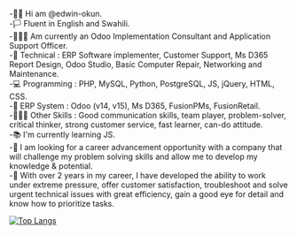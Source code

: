 -👋🏽 Hi am @edwin-okun.<br/>
-🏳 Fluent in English and Swahili.<br/>
-👷🏽‍♂️ Am currently an Odoo Implementation Consultant and Application Support Officer.<br/>
-🧰 Technical : ERP Software implementer, Customer Support, Ms D365 Report Design, Odoo Studio, Basic Computer Repair, Networking and Maintenance.<br/>
-💻 Programming : PHP, MySQL, Python, PostgreSQL, JS, jQuery, HTML, CSS.<br/>
-💽 ERP System : Odoo (v14, v15), Ms D365, FusionPMs, FusionRetail.<br/>
-🤹🏽‍♂️ Other Skills : Good communication skills, team player, problem-solver, critical thinker, strong customer service, fast learner, can-do attitude.<br/>
-📚 I'm currently learning JS.<br/>
-🥅 I am looking for a career advancement opportunity with a company that will challenge my problem solving skills and allow me to develop my knowledge & potential. <br/>
-📝 With over 2 years in my career, I have developed the ability to work under extreme pressure, offer customer satisfaction, troubleshoot and solve urgent technical issues with great efficiency, gain a good eye for detail and know how to prioritize tasks.<br/>

<!-- [![Edwin's GitHub stats](https://github-readme-stats.vercel.app/api?username=edwin-okun&show_icons=true&theme=radical)](https://github.com/edwin-okun/github-readme-stats) -->

[![Top Langs](https://github-readme-stats.vercel.app/api/top-langs/?username=edwin-okun&theme=radical)](https://github.com/edwin-okun/github-readme-stats)
